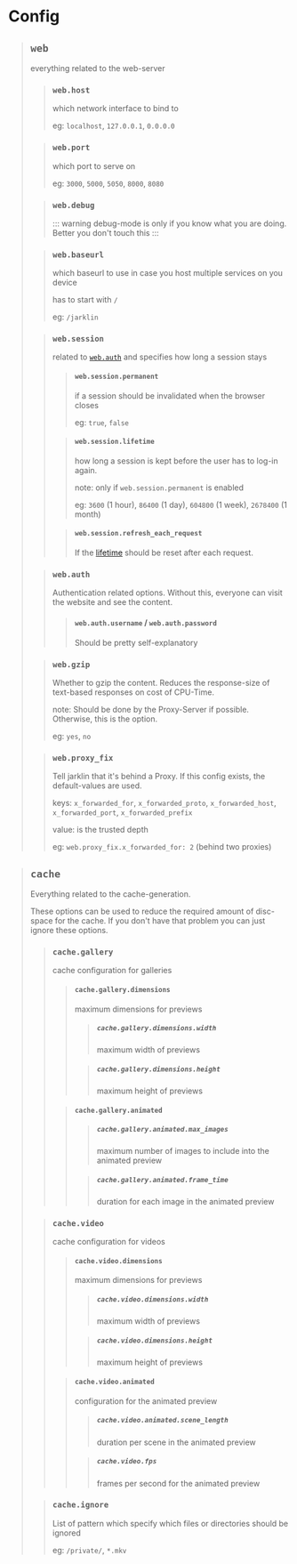 # Config

> ## `web`
> 
> everything related to the web-server
> 
> > ### `web.host`
> > 
> > which network interface to bind to
> > 
> > eg: `localhost`, `127.0.0.1`, `0.0.0.0`
> 
> > ### `web.port`
> > 
> > which port to serve on
> > 
> > eg: `3000`, `5000`, `5050`, `8000`, `8080`
> 
> > ### `web.debug`
> > 
> > ::: warning
> > debug-mode is only if you know what you are doing.
> > Better you don't touch this
> > :::
> 
> > ### `web.baseurl`
> > 
> > which baseurl to use in case you host multiple services on you device
> > 
> > has to start with `/`
> > 
> > eg: `/jarklin`
> 
> > ### `web.session`
> > 
> > related to [`web.auth`](#webauth) and specifies how long a session stays
> >
> > > #### `web.session.permanent`
> > > 
> > > if a session should be invalidated when the browser closes
> > > 
> > > eg: `true`, `false`
> >
> > > #### `web.session.lifetime`
> > > 
> > > how long a session is kept before the user has to log-in again.
> > > 
> > > note: only if `web.session.permanent` is enabled
> > > 
> > > eg: `3600` (1 hour), `86400` (1 day), `604800` (1 week), `2678400` (1 month)
> > 
> > > #### `web.session.refresh_each_request`
> > > 
> > > If the [lifetime](#websessionlifetime) should be reset after each request.
> 
> > ### `web.auth`
> > 
> > Authentication related options. Without this, everyone can visit the website and see the content.
> > 
> > > #### `web.auth.username` / `web.auth.password`
> > > Should be pretty self-explanatory
> 
> > ### `web.gzip`
> > Whether to gzip the content.
> > Reduces the response-size of text-based responses on cost of CPU-Time.
> > 
> > note: Should be done by the Proxy-Server if possible. Otherwise, this is the option.
> >
> > eg: `yes`, `no`
> 
> > ### `web.proxy_fix`
> > Tell jarklin that it's behind a Proxy.
> > If this config exists, the default-values are used.
> > 
> > keys: `x_forwarded_for`, `x_forwarded_proto`, `x_forwarded_host`, `x_forwarded_port`, `x_forwarded_prefix`
> > 
> > value: is the trusted depth
> >
> > eg: `web.proxy_fix.x_forwarded_for: 2`  (behind two proxies)


> ## `cache`
> Everything related to the cache-generation.
> 
> These options can be used to reduce the required amount of disc-space for the cache.
> If you don't have that problem you can just ignore these options.
> 
> > ### `cache.gallery`
> > cache configuration for galleries
> > 
> > > #### `cache.gallery.dimensions`
> > > maximum dimensions for previews
> > > 
> > > > ##### `cache.gallery.dimensions.width`
> > > > maximum width of previews
> > > 
> > > > ##### `cache.gallery.dimensions.height`
> > > > maximum height of previews
> >
> > > #### `cache.gallery.animated`
> > > > ##### `cache.gallery.animated.max_images`
> > > > maximum number of images to include into the animated preview
> > > 
> > > > ##### `cache.gallery.animated.frame_time`
> > > > duration for each image in the animated preview
> 
> > ### `cache.video`
> > cache configuration for videos
> > 
> > > #### `cache.video.dimensions`
> > > maximum dimensions for previews
> > > 
> > > > ##### `cache.video.dimensions.width`
> > > > maximum width of previews
> > >
> > > > ##### `cache.video.dimensions.height`
> > > > maximum height of previews
> > 
> > > #### `cache.video.animated`
> > > configuration for the animated preview
> > > 
> > > > ##### `cache.video.animated.scene_length`
> > > > duration per scene in the animated preview
> > > 
> > > > ##### `cache.video.fps`
> > > > frames per second for the animated preview
> 
> > ### `cache.ignore`
> > List of pattern which specify which files or directories should be ignored
> > 
> > eg: `/private/`, `*.mkv`
